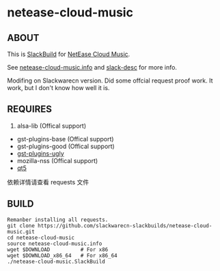 # netease-cloud-music

## ABOUT

This is [SlackBuild](http://docs.slackware.com/slackware:slackbuild_scripts) for [NetEase Cloud Music](http://music.163.com/#/download).

See [netease-cloud-music.info](netease-cloud-music.info) and [slack-desc](slack-desc) for more info.

Modifing on Slackwarecn version. Did some offcial request proof work. It work, but I don't know how well it is.

## REQUIRES

1. alsa-lib (Offical support)
+ gst-plugins-base (Offical support)
+ gst-plugins-good (Offical support)
+ [gst-plugins-ugly](https://slackbuilds.org/repository/14.2/multimedia/gst-plugins-ugly/)
+ mozilla-nss (Offical support)
+ [qt5](https://slackbuilds.org/repository/14.2/libraries/qt5/)

依赖详情请查看 requests 文件
## BUILD

```
Remanber installing all requests.
git clone https://github.com/slackwarecn-slackbuilds/netease-cloud-music.git
cd netease-cloud-music
source netease-cloud-music.info
wget $DOWNLOAD          # For x86
wget $DOWNLOAD_x86_64   # For x86_64
./netease-cloud-music.SlackBuild
```

